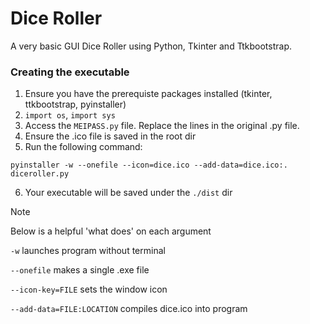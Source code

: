 # Dice Roller

A very basic GUI Dice Roller using Python, Tkinter and Ttkbootstrap.

### Creating the executable
1) Ensure you have the prerequiste packages installed (tkinter, ttkbootstrap, pyinstaller)
2) ```import os```, ```import sys```
3) Access the ```MEIPASS.py``` file. Replace the lines in the original .py file.
4) Ensure the .ico file is saved in the root dir
5) Run the following command:
   
``` pyinstaller -w --onefile --icon=dice.ico --add-data=dice.ico:. diceroller.py ```

6) Your executable will be saved under the ```./dist``` dir
   
> [!NOTE]
> Below is a helpful 'what does' on each argument

```-w``` launches program without terminal

```--onefile``` makes a single .exe file

```--icon-key=FILE``` sets the window icon

```--add-data=FILE:LOCATION``` compiles dice.ico into program
